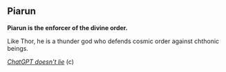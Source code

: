 ## Piarun

**Piarun is the enforcer of the divine order.**

Like Thor, he is a thunder god who defends cosmic order against chthonic beings.

[*ChatGPT doesn't lie*](https://chatgpt.com/share/68e35a6d-fe50-800e-8027-ace52e9158ba) (c)
